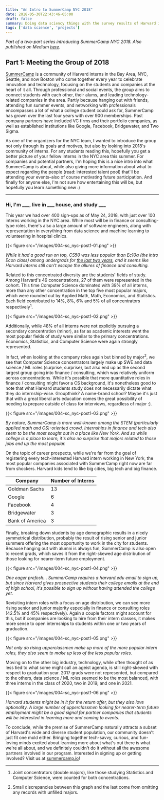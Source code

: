 ```yaml
---
title: "An Intro to SummerCamp NYC 2018"
date: 2018-05-30T22:43:46-05:00
draft: false
summary: Doing data sciency things with the survey results of Harvard interns in the NYC area.
tags: ['data science', 'projects']
---
```


_Part of a two-part series introducing SummerCamp NYC 2018. Also published on Medium [here](https://medium.com/@michael.zhang/an-intro-to-summercamp-nyc-2018-caa96176088a)._

## Part 1: Meeting the Group of 2018

[SummerCamp](http://summercamp.io/) is a community of Harvard interns in the Bay Area, NYC, Seattle, and now Boston who come together every year to celebrate innovation and technology, focusing on the students and companies at the heart of it all. Through professional and social events, the group aims to connect students with each other, their alums, and leading technology-related companies in the area. Partly because hanging out with friends, attending fun summer events, and networking with professionals encompasses a lot of what a college student could ask for, SummerCamp has grown over the last four years with over 900 memberships. Past company partners have included VC firms and their portfolio companies, as well as established institutions like Google, Facebook, Bridgewater, and Two Sigma.

As one of the organizers for the NYC team, I wanted to introduce the group not only through its goals and motives, but also by looking into 2018's community of interns. For any students reading this, hopefully you get a better picture of your fellow interns in the NYC area this summer. For companies and potential partners, I'm hoping this is a nice intro into what SummerCamp is about, while also giving more information about what to expect regarding the people (read: interested talent pool) that'll be attending your events–also of course motivating future participation. And finally for anyone else, I'm not sure how entertaining this will be, but hopefully you learn something new :)

-----

### Hi, I'm ___, live in ___ house, and study ___

This year we had over 400 sign-ups as of May 24, 2018, with just over 100 interns working in the NYC area. While most will be in finance or consulting-type roles, there's also a large amount of software engineers, along with representation in everything from data science and machine learning to volunteering in hospital clinics. 

{{< figure src="/images/004-sc_nyc-post1-01.png"  >}}  

_While it had a good run on top, CS50 was less popular than Ec10a (the intro Econ class) among undergrads for [the last two years](https://www.thecrimson.com/article/2017/9/11/course-enrollment-2017/), and it seems like Harvard interns still can't escape the allures of finance and consulting._  

Related to this concentrated diversity are the students' fields of study. Among Harvard's 49 concentrations, 27 of them were represented in the cohort. This time Computer Science dominated with 39% of all interns, more than any other concentration in the top five most popular majors, which were rounded out by Applied Math, Math, Economics, and Statistics. Each field contributed to 14%, 8%, 6% and 5% of all concentrators respectively<sup>1</sup>.

{{< figure src="/images/004-sc_nyc-post1-02.png"  >}}

Additionally, while 48% of all interns were not explicitly pursuing a secondary concentration (minor), as far as academic interests went the most popular fields of study were similar to the primary concentrations. Economics, Statistics, and Computer Science were again strongly represented.    

In fact, when looking at the company roles again but binned by major<sup>2</sup>, we see that Computer Science concentrators largely make up SWE and data science / ML roles (surprise, surprise), but also end up as the second largest group going into finance / consulting, which was relatively uniform across concentrations. While it's possible that more quantitative roles in finance / consulting might favor a CS background, it's nonetheless good to note that what Harvard students study does not necessarily dictate what they do internship-wise. Groupthink? A name-brand school? Maybe it's just that with a great liberal arts education comes the great possibility of needing to prepare outside of class for interviews, regardless of major :).  

{{< figure src="/images/004-sc_nyc-post1-03.png"  >}} 

_By nature, SummerCamp is more well-known among the STEM (particularly applied math and CS)-oriented crowd. Internships in finance and tech also seem to be the most sought out in a place like New York. And so while college is a place to learn, it's also no surprise that majors related to those jobs end up the most popular._  

On the topic of career prospects, while we're far from the goal of registering every tech-interested Harvard intern working in New York, the most popular companies associated with SummerCamp right now are far from shockers. Harvard kids tend to like big cities, big tech and big finance.  

| Company         | Number of Interns |
|-----------------|-------------------|
| Goldman Sachs   | 13                |
| Google          | 6                 |
| Facebook        | 4                 |
| Bridgewater     | 3                 |
| Bank of America | 3                 |  

Finally, breaking down students by age demographic results in a nicely symmetrical distribution, probably the result of rising senior and junior summers offering the most opportunity to work in the city for students. Because hanging out with alumni is always fun, SummerCamp is also open to recent grads, which saves it from the right-skewed age distribution of those looking for nearer-term future employment.  

{{< figure src="/images/004-sc_nyc-post1-04.png"  >}}   

_One eager prefosh… SummerCamp requires a harvard.edu email to sign up, but since Harvard gives prospective students their college emails at the end of high school, it's possible to sign up without having attended the college yet._  

Revisiting intern roles with a focus on age distribution, we can see more rising senior and junior majority especially in finance or consulting roles (42.5% and 45% respectively). Again a couple factors might account for this, but if companies are looking to hire from their intern classes, it makes more sense to open internships to students within one or two years of graduation.  

{{< figure src="/images/004-sc_nyc-post1-05.png"  >}}  

_Not only do rising upperclassmen make up more of the more popular intern roles, they also seem to make up less of the less popular roles._  

Moving on to the other big industry, technology, while often thought of as less tied to what some might call an ageist agenda, is still right-skewed with respect to graduation year. 2017 grads were not represented, but compared to the others, data science / ML roles seemed to be the most balanced, with three interns in the class of 2020, two in 2019, and one in 2021.  

{{< figure src="/images/004-sc_nyc-post1-06.png"  >}}  

_Harvard students might be in it for the return offer, but they also love optionality. A large number of upperclassmen looking for nearer-term future employment might be a good signal for partner companies that students will be interested in learning more and coming to events._  

To conclude, while the premise of SummerCamp naturally attracts a subset of Harvard's wide and diverse student population, our community doesn't just fit one mold either. Bringing together tech-savvy, curious, and fun-loving minds excited about learning more about what's out there is what we're all about, and we definitely couldn't do it without all the awesome partners involved in our program. Interested in signing up or getting involved? Visit us at [summercamp.io](http://summercamp.io/)!  

---

1. Joint concentrators (double majors), like those studying Statistics and Computer Science, were counted for both concentrations.  

2.  Small discrepancies between this graph and the last come from omitting any records with unfilled majors.